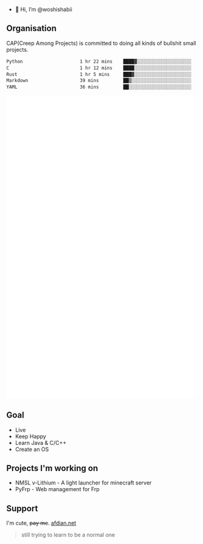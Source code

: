 - 👋 Hi, I’m @woshishabii

## Organisation

CAP(Creep Among Projects) is committed to doing all kinds of bullshit small projects.

<!--START_SECTION:waka-->

```txt
Python                     1 hr 22 mins    ████▓░░░░░░░░░░░░░░░░░░░░   18.56 %
C                          1 hr 12 mins    ████░░░░░░░░░░░░░░░░░░░░░   16.38 %
Rust                       1 hr 5 mins     ███▓░░░░░░░░░░░░░░░░░░░░░   14.81 %
Markdown                   39 mins         ██▒░░░░░░░░░░░░░░░░░░░░░░   08.87 %
YAML                       36 mins         ██░░░░░░░░░░░░░░░░░░░░░░░   08.29 %
```

<!--END_SECTION:waka-->

![card](https://github.com/woshishabii/netease-cloud-music-card/blob/main/card.svg)

## Goal
- Live
- Keep Happy
- Learn Java & C/C++
- Create an OS

## Projects I'm working on

- NMSL v-Lithium - A light launcher for minecraft server
- PyFrp - Web management for Frp


## Support
I'm cute, ~~pay me~~.
[afdian.net](https://afdian.net/a/woshishabi)

> still trying to learn to be a normal one

<!---
woshishabii/woshishabii is a ✨ special ✨ repository because its `README.md` (this file) appears on your GitHub profile.
You can click the Preview link to take a look at your changes.
--->
